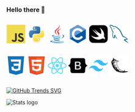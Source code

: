 ### Hello there 👋

<!--
**NicholasTerek/NicholasTerek** is a ✨ _special_ ✨ repository because its `README.md` (this file) appears on your GitHub profile.
-->

##

<div>
   <img src="https://github.com/devicons/devicon/blob/master/icons/javascript/javascript-original.svg" alt="JavaScript logo" width="50" height="50">
   <img src="https://github.com/devicons/devicon/blob/master/icons/python/python-original.svg" alt="Python logo" width="50" height="50">
   <img src="https://github.com/devicons/devicon/blob/master/icons/java/java-original.svg" alt="Java logo" width="50" height="50">
   <img src="https://github.com/devicons/devicon/blob/master/icons/c/c-original.svg" alt="C logo" width="50" height="50">
   <img src="https://github.com/devicons/devicon/blob/master/icons/swift/swift-plain.svg" alt="Swift logo" width="50" height="50">
   <img src="https://github.com/devicons/devicon/blob/master/icons/mysql/mysql-plain.svg" alt="Mysql logo" width="50" height="50">


</div>

##

<div>
   <img src="https://github.com/devicons/devicon/blob/master/icons/css3/css3-plain.svg" alt="JavaScript logo" width="50" height="50">
   <img src="https://github.com/devicons/devicon/blob/master/icons/html5/html5-original.svg" alt="JavaScript logo" width="50" height="50">
   <img src="https://github.com/devicons/devicon/blob/master/icons/react/react-original.svg" alt="React logo" width="50" height="50">
   <img src="https://github.com/devicons/devicon/blob/master/icons/bootstrap/bootstrap-plain.svg" alt="Bootstrap logo" width="50" height="50">
   <img src="https://github.com/devicons/devicon/blob/master/icons/tailwindcss/tailwindcss-plain.svg" alt="Tailwindcss logo" width="50" height="50">
   <img src="https://github.com/devicons/devicon/blob/master/icons/flask/flask-original.svg" alt="Flask logo" width="50" height="50">
</div>

##
[![GitHub Trends SVG](https://api.githubtrends.io/user/svg/NicholasTerek/langs)](https://githubtrends.io)

<img src="https://api.githubtrends.io/user/svg/NicholasTerek/langs?time_range=one_year&theme=classic" alt="Stats logo">
